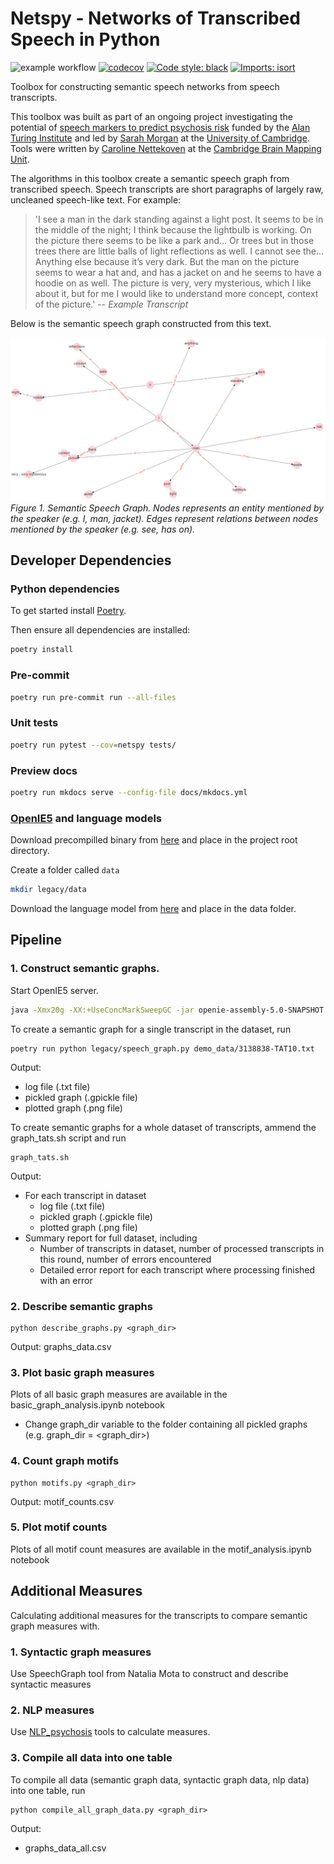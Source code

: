 # Netspy - Networks of Transcribed Speech in Python
![example workflow](https://github.com/alan-turing-institute/netspy/actions/workflows/unit-tests.yml/badge.svg)
[![codecov](https://codecov.io/gh/alan-turing-institute/netspy/branch/main/graph/badge.svg?token=58uMq5hbNt)](https://codecov.io/gh/alan-turing-institute/netspy)
[![Code style: black](https://img.shields.io/badge/code%20style-black-000000.svg)](https://github.com/psf/black)
[![Imports: isort](https://img.shields.io/badge/%20imports-isort-%231674b1?style=flat&labelColor=ef8336)](https://pycqa.github.io/isort/)

Toolbox for constructing semantic speech networks from speech transcripts.

This toolbox was built as part of an ongoing project investigating the potential of [speech markers to predict psychosis risk](https://www.turing.ac.uk/research/research-projects/towards-incoherent-speech-predictor-psychosis-risk) funded by the [Alan Turing Institute](https://www.turing.ac.uk) and led by [Sarah Morgan](https://www.neuroscience.cam.ac.uk/directory/profile.php?SarahMorgan) at the [University of Cambridge](https://www.cam.ac.uk). Tools were written by [Caroline Nettekoven](https://www.neuroscience.cam.ac.uk/directory/profile.php?caronettekoven) at the  [Cambridge Brain Mapping Unit](http://www.bmu.psychiatry.cam.ac.uk).

The algorithms in this toolbox create a semantic speech graph from transcribed speech. Speech transcripts are short paragraphs of largely raw, uncleaned speech-like text. For example:

> 'I see a man in the dark standing against a light post. It seems to be in the middle of the night; I think because the lightbulb is working. On the picture there seems to be like a park and... Or trees but in those trees there are little balls of light reflections as well. I cannot see the… Anything else because it’s very dark. But the man on the picture seems to wear a hat and, and has a jacket on and he seems to have a hoodie on as well. The picture is very, very mysterious, which I like about it, but for me I would like to understand more concept, context of the picture.'
> -- <cite>Example Transcript</cite>

Below is the semantic speech graph constructed from this text.

![Semantic speech graph example](legacy/semantic_speech_graph_example.png)
*Figure 1. Semantic Speech Graph. Nodes represents an entity mentioned by the speaker (e.g. I, man, jacket). Edges represent relations between nodes mentioned by the speaker (e.g. see, has on).*

## Developer Dependencies

### Python dependencies

To get started install [Poetry](https://python-poetry.org/docs/).

Then ensure all dependencies are installed:

```bash
poetry install
```

### Pre-commit

```bash
poetry run pre-commit run --all-files
```

### Unit tests

```bash
poetry run pytest --cov=netspy tests/
```

### Preview docs
```bash
poetry run mkdocs serve --config-file docs/mkdocs.yml
```

### [OpenIE5](https://github.com/dair-iitd/OpenIE-standalone/tree/v5.0.1) and language models

Download precompilled binary from [here](https://drive.google.com/file/d/19z8LO-CYOfJfV5agm82PZ2JNWNUPIB6D/view?usp=sharing) and place in the project root directory.

Create a folder called `data`

```bash
mkdir legacy/data
```

Download the language model from [here](https://drive.google.com/file/d/0B-5EkZMOlIt2cFdjYUJZdGxSREU/view?usp=sharing) and place in the data folder.

## Pipeline
### 1. Construct semantic graphs.
  Start OpenIE5 server.
  ```bash
  java -Xmx20g -XX:+UseConcMarkSweepGC -jar openie-assembly-5.0-SNAPSHOT.jar  --ignore-errors --httpPort 6000
  ```
  To create a semantic graph for a single transcript in the dataset, run
  ```console
  poetry run python legacy/speech_graph.py demo_data/3138838-TAT10.txt
  ```
  Output:
  - log file (.txt file)
  - pickled graph (.gpickle file)
  - plotted graph (.png file)

  To create semantic graphs for a whole dataset of transcripts, ammend the graph_tats.sh script and run
  ```console
  graph_tats.sh
  ```
  Output:
  - For each transcript in dataset
    - log file (.txt file)
    - pickled graph (.gpickle file)
    - plotted graph (.png file)
  - Summary report for full dataset, including
    - Number of transcripts in dataset, number of processed transcripts in this round, number of errors encountered
    - Detailed error report for each transcript where processing finished with an error

### 2. Describe semantic graphs
  ```console
  python describe_graphs.py <graph_dir>
  ```
  Output: graphs_data.csv

### 3. Plot basic graph measures
Plots of all basic graph measures are available in the basic_graph_analysis.ipynb notebook
  - Change graph_dir variable to the folder containing all pickled graphs (e.g. graph_dir = <graph_dir>)

### 4. Count graph motifs
  ```console
  python motifs.py <graph_dir>
  ```
  Output: motif_counts.csv

### 5. Plot motif counts
Plots of all motif count measures are available in the  motif_analysis.ipynb notebook

## Additional Measures
Calculating additional measures for the transcripts to compare semantic graph measures with.

### 1. Syntactic graph measures
Use SpeechGraph tool from Natalia Mota to construct and describe syntactic measures

### 2. NLP measures
Use [NLP_psychosis](https://github.com/carobellum/NLP_psychosis) tools to calculate measures.

### 3. Compile all data into one table
To compile all data (semantic graph data, syntactic graph data, nlp data) into one table, run
```console
python compile_all_graph_data.py <graph_dir>
```
Output:
- graphs_data_all.csv
